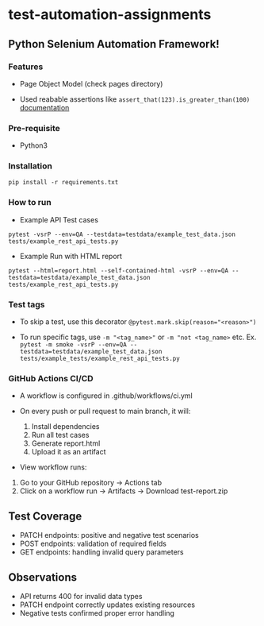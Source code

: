 # test-automation-assignments
## Python Selenium Automation Framework!

### Features
- Page Object Model (check pages directory)

- Used reabable assertions like `assert_that(123).is_greater_than(100)` [documentation](https://github.com/assertpy/assertpy)


### Pre-requisite
- Python3

### Installation 
```
pip install -r requirements.txt
```

### How to run

- Example API Test cases
```
pytest -vsrP --env=QA --testdata=testdata/example_test_data.json tests/example_rest_api_tests.py
```
- Example Run with HTML report
```
pytest --html=report.html --self-contained-html -vsrP --env=QA --testdata=testdata/example_test_data.json tests/example_rest_api_tests.py
```

### Test tags

- To skip a test, use this decorator `@pytest.mark.skip(reason="<reason>")`

- To run specific tags, use `-m "<tag_name>"` or `-m "not <tag_name>` etc.
Ex. `pytest -m smoke -vsrP --env=QA --testdata=testdata/example_test_data.json tests/example_tests/example_rest_api_tests.py`


### GitHub Actions CI/CD

- A workflow is configured in .github/workflows/ci.yml
- On every push or pull request to main branch, it will:
    1. Install dependencies
    2. Run all test cases
    3. Generate report.html
    4. Upload it as an artifact

- View workflow runs:
1. Go to your GitHub repository → Actions tab
2. Click on a workflow run → Artifacts → Download test-report.zip


## Test Coverage

- PATCH endpoints: positive and negative test scenarios
- POST endpoints: validation of required fields
- GET endpoints: handling invalid query parameters

## Observations

- API returns 400 for invalid data types
- PATCH endpoint correctly updates existing resources
- Negative tests confirmed proper error handling